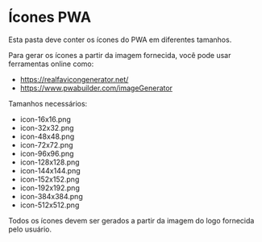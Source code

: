 
# Ícones PWA

Esta pasta deve conter os ícones do PWA em diferentes tamanhos.

Para gerar os ícones a partir da imagem fornecida, você pode usar ferramentas online como:
- https://realfavicongenerator.net/
- https://www.pwabuilder.com/imageGenerator

Tamanhos necessários:
- icon-16x16.png
- icon-32x32.png
- icon-48x48.png
- icon-72x72.png
- icon-96x96.png
- icon-128x128.png
- icon-144x144.png
- icon-152x152.png
- icon-192x192.png
- icon-384x384.png
- icon-512x512.png

Todos os ícones devem ser gerados a partir da imagem do logo fornecida pelo usuário.
